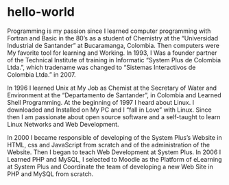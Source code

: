 # hello-world

Programming is my passion since I learned computer programming with Fortran and Basic in the 80’s as a student of Chemistry at the “Universidad Industrial de Santander” at Bucaramanga, Colombia.  Then computers were My favorite tool for learning and Working.  In 1993, I Was a  founder partner of the Technical Institute of training in Informatic “System Plus de Colombia Ltda.”, which tradename was changed to “Sistemas Interactivos de Colombia Ltda.” in 2007.

In 1996 I  learned Unix at My Job as Chemist at the Secretary of Water and Environment at the “Departamento de Santander”, in Colombia and Learned Shell Programming. At the beginning of 1997 I heard about Linux. I downloaded and Installed on My PC and I “fall in Love” with Linux.  Since then I am passionate about open source software and a self-taught to learn Linux Networks and Web Development.

In 2000 I became responsible of developing of the System Plus’s Website in HTML, css and JavaScript from scratch  and  of the administration of the Website. Then I began to teach Web Development at System Plus.  In 2006  I Learned PHP and MySQL, I selected to Moodle as the Platform of eLearning at System Plus and Coordinate the team of developing a new Web Site in PHP and MySQL from scratch.
